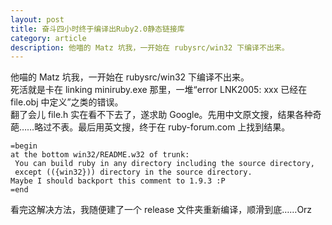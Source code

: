 ```yaml
---
layout: post
title: 奋斗四小时终于编译出Ruby2.0静态链接库
category: article
description: 他喵的 Matz 坑我，一开始在 rubysrc/win32 下编译不出来。
---
```


他喵的 Matz 坑我，一开始在 rubysrc/win32 下编译不出来。  
死活就是卡在 linking miniruby.exe 那里，一堆“error LNK2005: xxx 已经在 file.obj 中定义”之类的错误。  
翻了会儿 file.h 实在看不下去了，遂求助 Google。先用中文原文搜，结果各种奇葩……略过不表。最后用英文搜，终于在 ruby-forum.com 上找到结果。

    =begin
    at the bottom win32/README.w32 of trunk:  
     You can build ruby in any directory including the source directory,  
     except (({win32})) directory in the source directory.  
    Maybe I should backport this comment to 1.9.3 :P  
    =end

看完这解决方法，我随便建了一个 release 文件夹重新编译，顺滑到底……Orz  